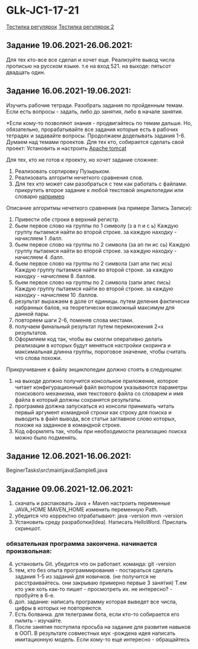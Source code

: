 # GLk-JC1-17-21

[Тестилка регулярок](https://www.regextester.com/)
[Тестилка регулярок 2](http://regviz.org/)


## Задание 19.06.2021-26.06.2021:
Для тех кто-все все сделал и хочет еще. Реализуйте вывод числа прописью на русском языке.
т.е на вход 521. на выходе: пятьсот двадцать один.

## Задание 16.06.2021-19.06.2021:
Изучить рабочие тетради. Разобрать задания по пройденным темам. Если есть вопросы - задать, либо до занятия, либо в начале занятия. 

*Если кому-то позволяют знания - продвигайтесь по темам дальше. Но, обязательно, прорабатывайте все задания которые есть в рабочих тетрадях и задавайте вопросы.
Продолжаем доделывать задания 1-6.
Думаем над темами проектов.
Для тех кто, собирается сделать свой проект: Установить и настроить [Apache tomcat](https://tomcat.apache.org/download-80.cgi)
  
Для тех, кто не готов к проекту, но хочет задание сложнее:
1. Реализовать сортировку Пузырьком.
2. Реализовать алгоритм нечеткого сравнения слов. 
3. Для тех кто может сам разобраться с тем как работать с файлами. прикрутить второе задание к любой текстовой энциклопедии или словарю [например](https://royallib.com/book/neizvesten_avtor/bolshoy_entsiklopedicheskiy_slovar_chast_1_a___leoHtev.html)

Описание алгоритмы нечеткого сравнения (на примере Запись Записи): 
1. Привести обе строки в верхний регистр.
2. бьем первое слово на группы по 1 символу (з а п и с ь) Каждую группу пытаемся найти во второй строке. за каждую находку - начисляем 1 .балл.
3. бьем первое слово на группы по 2 символа (за ап пи ис сь) Каждую группу пытаемся найти во второй строке. за каждую находку - начисляем 4 .балл.
4. бьем первое слово на группы по 2 символа (зап апи пис ись) Каждую группу пытаемся найти во второй строке. за каждую находку - начисляем 8 .баллов.
5. бьем первое слово на группы по 2 символа (запи апис пись) Каждую группу пытаемся найти во второй строке. за каждую находку - начисляем 10 .баллов.
6. результат выражаем в доле от единицы. путем деления фактически набранных балов, на теоретически возможный максимум для данной пары.
7. повторяем шаги 2-6, поменяв слова местами.
8. получаем финальный результат путем перемножения 2=х результатов.
9. Оформляем код так, чтобы вы смогли оперативно делать реализации в которых будут меняться настройки скоринга и максимальная длинна группы, пороговое значение, чтобы считать что слова похожи.    

Прикручивание к файлу энциклопедии должно стоять в следующем:
1. на выходе должно получится консольное приложение, которое читает конфигурационный файл вкотором указываются параметры поискового механизма, имя текстового файла со словарем и имя файла в который должны сохранятся результаты.
2. программа должна запускаться из консоли принимать читать первый аргумент командной строки как строку для поиска и выводить в файл вывода, все статьи заглавное слово которых, похоже на заданное в командной строке.
3. Код оформлять так, чтобы при необходимости реализацию поиска можно было подменять.

## Задание 12.06.2021-16.06.2021:
BeginerTasks\src\main\java\Sample6.java

## Задание 09.06.2021-12.06.2021:
1. скачать и распаковать Java + Maven 
   настроить переменные JAVA_HOME MAVEN_HOME
   изменить переменную Path.
2. убедится что корректно отрабатывают:
   java -version
   mvn -version
3. Установить среду разработки(Idea). Написать HelloWord. Прислать скриншот.

### обязательная программа закончена. начинается произвольная:
   
4. установить Git. убедится что он работает. команда:
   git -version
5. тем, кто без опыта программирования - постараться сделать задания 1-5 из заданий для новичков. (не получится не расстраивайтесь. они закрываю примерно первые 3 занятия) Т.ем кто уже хоть как-то пишет - просмотреть их. не интересно? - пробуйте в 6-е.
6. доп. задание: написать программу которая выведет все числа, цифры в которых не повторяются.
7. Есть болванка. для телеграмм бота, если кто-то собирается его пилить - изучайте.
8. После занятия поступила просьба на задание для развития навыков в ООП.  В результате совместных мук -рождена идея написать имитационную модель. Если кому-то еще интересно - обращайтесь
